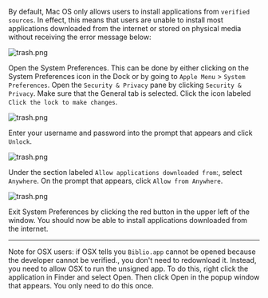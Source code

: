 By default, Mac OS only allows users to install applications from `verified sources`. In effect, this means that users are unable to install most applications downloaded from the internet or stored on physical media without receiving the error message below:

![trash.png](https://bitbucket.org/repo/yprLRxE/images/4253502906-Capture%20d%E2%80%99e%CC%81cran,%20le%202020-09-03%20a%CC%80%2015_47_2.jpg)

Open the System Preferences. This can be done by either clicking on the System Preferences icon in the Dock or by going to `Apple Menu` > `System Preferences`.
Open the `Security & Privacy` pane by clicking `Security & Privacy`.
Make sure that the General tab is selected. Click the icon labeled `Click the lock to make changes`.

![trash.png](https://bitbucket.org/repo/yprLRxE/images/2050459796-Capture%20d%E2%80%99e%CC%81cran,%20le%202020-09-03%20a%CC%80%2015_47_3.jpg)

Enter your username and password into the prompt that appears and click `Unlock`.

![trash.png](https://bitbucket.org/repo/yprLRxE/images/3357284949-44.jpg)

Under the section labeled `Allow applications downloaded from`:, select `Anywhere`. On the prompt that appears, click `Allow from Anywhere`.

![trash.png](https://bitbucket.org/repo/yprLRxE/images/4049989995-Capture%20d%E2%80%99e%CC%81cran,%20le%202020-09-03%20a%CC%80%2015_47_5.jpg)

Exit System Preferences by clicking the red button in the upper left of the window. You should now be able to install applications downloaded from the internet.

------------------------
Note for OSX users: if OSX tells you `Biblio.app` cannot be opened because the developer cannot be verified., you don't need to redownload it. Instead, you need to allow OSX to run the unsigned app. To do this, right click the application in Finder and select Open. Then click Open in the popup window that appears. You only need to do this once.